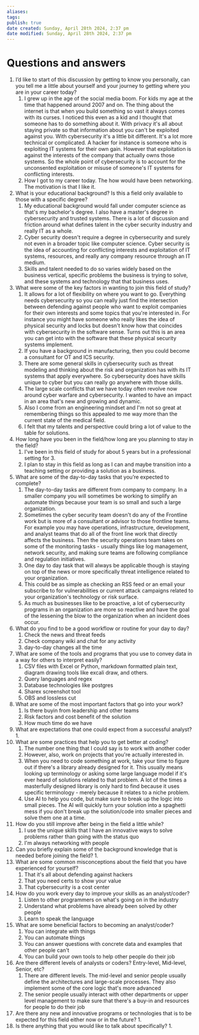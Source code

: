 ```yaml
---
aliases: 
tags: 
publish: true
date created: Sunday, April 28th 2024, 2:37 pm
date modified: Sunday, April 28th 2024, 2:37 pm
---
```


# Questions and answers
1. I’d like to start of this discussion by getting to know you personally, can you tell me a little about yourself and your journey to getting where you are in your career today?
    1. I grew up in the age of the social media boom. For kids my age at the time that happened around 2007 and on. The thing about the internet is that when you build something so vast it always comes with its curses. I noticed this even as a kid and I thought that someone has to do something about it. With privacy it's all about staying private so that information about you can't be exploited against you. With cybersecurity it's a little bit different. It's a lot more technical or complicated. A hacker for instance is someone who is exploiting IT systems for their own gain. However that exploitation is against the interests of the company that actually owns those systems. So the whole point of cybersecurity is to account for the unconsented exploitation or misuse of someone's IT systems for conflicting interests.
    2. How I got to my career today. The how would have been networking. The motivation is that I like it.
2. What is your educational background? Is this a field only available to those with a specific degree?
    1. My educational background would fall under computer science as that's my bachelor's degree. I also have a master's degree in cybersecurity and trusted systems. There is a lot of discussion and friction around what defines talent in the cyber security industry and really IT as a whole.
    2. Cyber security doesn't require a degree in cybersecurity and surely not even in a broader topic like computer science. Cyber security is the idea of accounting for conflicting interests and exploitation of IT systems, resources, and really any company resource through an IT medium.
    3. Skills and talent needed to do so varies widely based on the business vertical, specific problems the business is trying to solve, and these systems and technology that that business uses.
3. What were some of the key factors in wanting to join this field of study?
    1. It allows for a lot of flexibility on where you want to go. Everything needs cybersecurity so you can really just find the intersection between defending against people who want to exploit companies for their own interests and some topics that you're interested in. For instance you might have someone who really likes the idea of physical security and locks but doesn't know how that coincides with cybersecurity in the software sense. Turns out this is an area you can get into with the software that these physical security systems implement.
    2. If you have a background in manufacturing, then you could become a consultant for OT and ICS security.
    3. There are some general skills in cybersecurity such as threat modeling and thinking about the risk and organization has with its IT systems that apply everywhere. So cybersecurity does have skills unique to cyber but you can really go anywhere with those skills.
    4. The large scale conflicts that we have today often revolve now around cyber warfare and cybersecurity. I wanted to have an impact in an area that's new and growing and dynamic.
    5. Also I come from an engineering mindset and I'm not so great at remembering things so this appealed to me way more than the current state of the medical field.
    6. I felt that my talents and perspective could bring a lot of value to the table for solutions.
4. How long have you been in the field/how long are you planning to stay in the field?
    1. I've been in this field of study for about 5 years but in a professional setting for 3.
    2. I plan to stay in this field as long as I can and maybe transition into a teaching setting or providing a solution as a business.
5. What are some of the day-to-day tasks that you’re expected to complete?
    1. The day-to-day tasks are different from company to company. In a smaller company you will sometimes be working to simplify an automate things because your team is so small and such a large organization.
    2. Sometimes the cyber security team doesn't do any of the Frontline work but is more of a consultant or advisor to those frontline teams. For example you may have operations, infrastructure, development, and analyst teams that do all of the front line work that directly affects the business. Then the security operations team takes on some of the monitoring tasks - usually things like log management, network security, and making sure teams are following compliance and regulation initiatives.
    3. One day to day task that will always be applicable though is staying on top of the news or more specifically threat intelligence related to your organization.
    4. This could be as simple as checking an RSS feed or an email your subscribe to for vulnerabilities or current attack campaigns related to your organization's technology or risk surface.
    5. As much as businesses like to be proactive, a lot of cybersecurity programs in an organization are more so reactive and have the goal of the lessening the blow to the organization when an incident does occur.
6. What do you find to be a good workflow or routine for your day to day?
	1. Check the news and threat feeds
	2. Check company wiki and chat for any activity
	3. day-to-day changes all the time
7. What are some of the tools and programs that you use to convey data in a way for others to interpret easily?
    1. CSV files with Excel or Python, markdown formatted plain text, diagram drawing tools like excali draw, and others.
    2. Query languages and regex
    3. Database technologies like postgres
    4. Sharex screenshot tool
    5. OBS and lossless cut
8. What are some of the most important factors that go into your work?
    1. Is there buyin from leadership and other teams
    2. Risk factors and cost benefit of the solution
    3. How much time do we have
9. What are expectations that one could expect from a successful analyst? 1.
10. What are some practices that help you to get better at coding?
    1. The number one thing that I could say is to work with another coder
    2. However, also, work on projects that you're actually interested in. 
    3. When you need to code something at work, take your time to figure out if there's a library already designed for it. This usually means looking up terminology or asking some large language model if it's ever heard of solutions related to that problem. A lot of the times a masterfully designed library is only hard to find because it uses specific terminology - merely because it relates to a niche problem.
    4. Use AI to help you code, but make sure to break up the logic into small pieces. The AI will quickly turn your solution into a spaghetti mess if you don't break up the solution/code into smaller pieces and solve them one at a time.
11. How do you still improve after being in the field a little while?
    1. I use the unique skills that I have an innovative ways to solve problems rather than going with the status quo
    2. I'm always networking with people
12. Can you briefly explain some of the background knowledge that is needed before joining the field? 1.
13. What are some common misconceptions about the field that you have experienced for yourself?
    1. That it's all about defending against hackers
    2. That you need certs to show your value
    3. That cybersecurity is a cost center
14. How do you work every day to improve your skills as an analyst/coder?
    1. Listen to other programmers on what's going on in the industry
    2. Understand what problems have already been solved by other people
    3. Learn to speak the language
15. What are some beneficial factors to becoming an analyst/coder?
    1. You can integrate with things
    2. You can automate things
    3. You can answer questions with concrete data and examples that other people can't
    4. You can build your own tools to help other people do their job
16. Are there different levels of analysts or coders? Entry-level, Mid-level, Senior, etc?
    1. There are different levels. The mid-level and senior people usually define the architectures and large-scale processes. They also implement some of the core logic that's more advanced
    2. The senior people usually interact with other departments or upper level management to make sure that there's a buy-in and resources for people to do their job
17. Are there any new and innovative programs or technologies that is to be expected for this field either now or in the future? 1.
18. Is there anything that you would like to talk about specifically? 1.